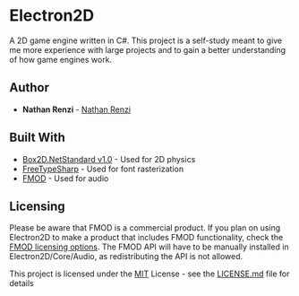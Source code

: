 # Electron2D

A 2D game engine written in C#. This project is a self-study meant to give me more experience with large projects and to gain a better understanding of how game engines work.

## Author

  - **Nathan Renzi** -
    [Nathan Renzi](https://github.com/nathanrenzi)

## Built With

  - [Box2D.NetStandard v1.0](https://github.com/codingben/box2d-netstandard/tree/v1.0) - Used for 2D physics
  - [FreeTypeSharp](https://github.com/ryancheung/FreeTypeSharp) - Used for font rasterization
  - [FMOD](https://www.fmod.com/) - Used for audio  

## Licensing

Please be aware that FMOD is a commercial product. If you plan on using Electron2D to make a product that includes FMOD functionality, check the [FMOD licensing options](https://www.fmod.com/licensing).
The FMOD API will have to be manually installed in Electron2D/Core/Audio, as redistributing the API is not allowed.

This project is licensed under the [MIT](LICENSE.md) License - see the [LICENSE.md](LICENSE.md) file
for details

